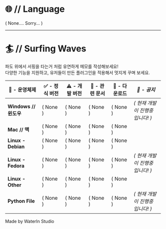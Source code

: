 # 🌐 // Language
( None.... Sorry... )

---

# 🏄 // Surfing Waves
파도 위에서 서핑을 타는거 처럼 유연하게 메모를 작성해보세요!  
다양한 기능을 지원하고, 유저들이 만든 플러그인을 적용해서 멋지게 꾸며 보세요.

| 💾 - 운영체제          | **✅ - 정식 버전** | **⚠️ - 개발 버전** | **📜 - 관련 문서** | **🔗 - 다운로드** | **_📢 - 공지_**                   |
|-----------------------|-------------------|-------------------|-------------------|------------------|----------------------------------|
| **Windows // 윈도우** | ( None )          | ( None )          | ( None )          | ( None )         | _( 현재 개발이 진행중 입니다! )_ |
| **Mac // 맥**         | ( None )          | ( None )          | ( None )          | ( None )         |                                  |
| **Linux - Debian**    | ( None )          | ( None )          | ( None )          | ( None )         |                                  |
| **Linux - Fedora**    | ( None )          | ( None )          | ( None )          | ( None )         | _( 현재 개발이 진행중 입니다! )_ |
| **Linux - Other**     | ( None )          | ( None )          | ( None )          | ( None )         |                                  |
| **Python File**       | ( None )          | ( None )          | ( None )          | ( None )         | _( 현재 개발이 진행중 입니다! )_ |

Made by WaterIn Studio
